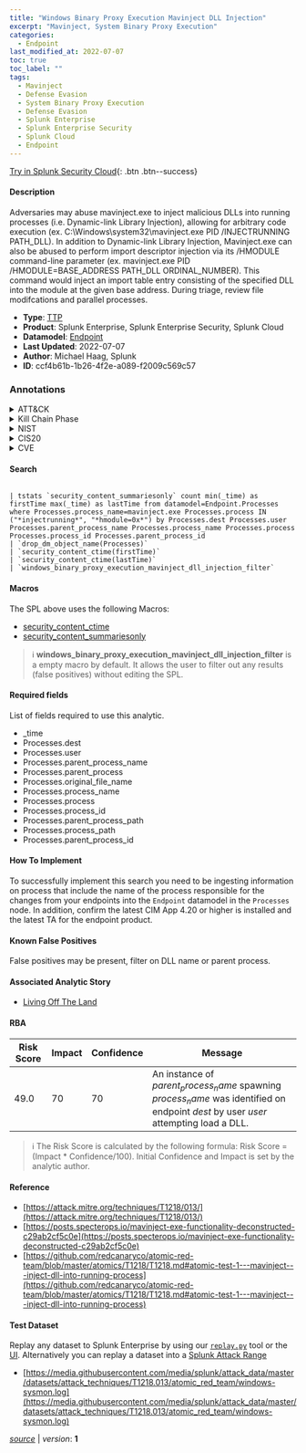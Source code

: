 ```yaml
---
title: "Windows Binary Proxy Execution Mavinject DLL Injection"
excerpt: "Mavinject, System Binary Proxy Execution"
categories:
  - Endpoint
last_modified_at: 2022-07-07
toc: true
toc_label: ""
tags:
  - Mavinject
  - Defense Evasion
  - System Binary Proxy Execution
  - Defense Evasion
  - Splunk Enterprise
  - Splunk Enterprise Security
  - Splunk Cloud
  - Endpoint
---
```




[Try in Splunk Security Cloud](https://www.splunk.com/en_us/cyber-security.html){: .btn .btn--success}

#### Description

Adversaries may abuse mavinject.exe to inject malicious DLLs into running processes (i.e. Dynamic-link Library Injection), allowing for arbitrary code execution (ex. C:\Windows\system32\mavinject.exe PID /INJECTRUNNING PATH_DLL). In addition to Dynamic-link Library Injection, Mavinject.exe can also be abused to perform import descriptor injection via its /HMODULE command-line parameter (ex. mavinject.exe PID /HMODULE=BASE_ADDRESS PATH_DLL ORDINAL_NUMBER). This command would inject an import table entry consisting of the specified DLL into the module at the given base address. During triage, review file modifcations and parallel processes.

- **Type**: [TTP](https://github.com/splunk/security_content/wiki/Detection-Analytic-Types)
- **Product**: Splunk Enterprise, Splunk Enterprise Security, Splunk Cloud
- **Datamodel**: [Endpoint](https://docs.splunk.com/Documentation/CIM/latest/User/Endpoint)
- **Last Updated**: 2022-07-07
- **Author**: Michael Haag, Splunk
- **ID**: ccf4b61b-1b26-4f2e-a089-f2009c569c57

### Annotations
<details>
  <summary>ATT&CK</summary>

<div markdown="1">

#### [ATT&CK](https://attack.mitre.org/)

| ID          | Technique   | Tactic         |
| ----------- | ----------- |--------------- |
| [T1218.013](https://attack.mitre.org/techniques/T1218/013/) | Mavinject | Defense Evasion |

| [T1218](https://attack.mitre.org/techniques/T1218/) | System Binary Proxy Execution | Defense Evasion |

</div>
</details>


<details>
  <summary>Kill Chain Phase</summary>

<div markdown="1">

* Exploitation


</div>
</details>


<details>
  <summary>NIST</summary>

<div markdown="1">

* DE.CM



</div>
</details>

<details>
  <summary>CIS20</summary>

<div markdown="1">

* CIS 3
* CIS 5
* CIS 16



</div>
</details>

<details>
  <summary>CVE</summary>

<div markdown="1">


</div>
</details>


#### Search

```

| tstats `security_content_summariesonly` count min(_time) as firstTime max(_time) as lastTime from datamodel=Endpoint.Processes where Processes.process_name=mavinject.exe Processes.process IN ("*injectrunning*", "*hmodule=0x*") by Processes.dest Processes.user Processes.parent_process_name Processes.process_name Processes.process Processes.process_id Processes.parent_process_id 
| `drop_dm_object_name(Processes)` 
| `security_content_ctime(firstTime)` 
| `security_content_ctime(lastTime)` 
| `windows_binary_proxy_execution_mavinject_dll_injection_filter`
```

#### Macros
The SPL above uses the following Macros:
* [security_content_ctime](https://github.com/splunk/security_content/blob/develop/macros/security_content_ctime.yml)
* [security_content_summariesonly](https://github.com/splunk/security_content/blob/develop/macros/security_content_summariesonly.yml)

> :information_source:
> **windows_binary_proxy_execution_mavinject_dll_injection_filter** is a empty macro by default. It allows the user to filter out any results (false positives) without editing the SPL.



#### Required fields
List of fields required to use this analytic.
* _time
* Processes.dest
* Processes.user
* Processes.parent_process_name
* Processes.parent_process
* Processes.original_file_name
* Processes.process_name
* Processes.process
* Processes.process_id
* Processes.parent_process_path
* Processes.process_path
* Processes.parent_process_id



#### How To Implement
To successfully implement this search you need to be ingesting information on process that include the name of the process responsible for the changes from your endpoints into the `Endpoint` datamodel in the `Processes` node. In addition, confirm the latest CIM App 4.20 or higher is installed and the latest TA for the endpoint product.
#### Known False Positives
False positives may be present, filter on DLL name or parent process.

#### Associated Analytic Story
* [Living Off The Land](/stories/living_off_the_land)




#### RBA

| Risk Score  | Impact      | Confidence   | Message      |
| ----------- | ----------- |--------------|--------------|
| 49.0 | 70 | 70 | An instance of $parent_process_name$ spawning $process_name$ was identified on endpoint $dest$ by user $user$ attempting load a DLL. |


> :information_source:
> The Risk Score is calculated by the following formula: Risk Score = (Impact * Confidence/100). Initial Confidence and Impact is set by the analytic author.


#### Reference

* [https://attack.mitre.org/techniques/T1218/013/](https://attack.mitre.org/techniques/T1218/013/)
* [https://posts.specterops.io/mavinject-exe-functionality-deconstructed-c29ab2cf5c0e](https://posts.specterops.io/mavinject-exe-functionality-deconstructed-c29ab2cf5c0e)
* [https://github.com/redcanaryco/atomic-red-team/blob/master/atomics/T1218/T1218.md#atomic-test-1---mavinject---inject-dll-into-running-process](https://github.com/redcanaryco/atomic-red-team/blob/master/atomics/T1218/T1218.md#atomic-test-1---mavinject---inject-dll-into-running-process)



#### Test Dataset
Replay any dataset to Splunk Enterprise by using our [`replay.py`](https://github.com/splunk/attack_data#using-replaypy) tool or the [UI](https://github.com/splunk/attack_data#using-ui).
Alternatively you can replay a dataset into a [Splunk Attack Range](https://github.com/splunk/attack_range#replay-dumps-into-attack-range-splunk-server)

* [https://media.githubusercontent.com/media/splunk/attack_data/master/datasets/attack_techniques/T1218.013/atomic_red_team/windows-sysmon.log](https://media.githubusercontent.com/media/splunk/attack_data/master/datasets/attack_techniques/T1218.013/atomic_red_team/windows-sysmon.log)



[*source*](https://github.com/splunk/security_content/tree/develop/detections/endpoint/windows_binary_proxy_execution_mavinject_dll_injection.yml) \| *version*: **1**
